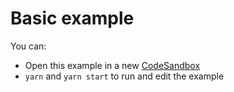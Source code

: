 # Basic example

You can:

- Open this example in a new [CodeSandbox]
- `yarn` and `yarn start` to run and edit the example

[codesandbox]: https://codesandbox.io/s/github/sahabpardaz/ctablex/tree/master/examples/basic
